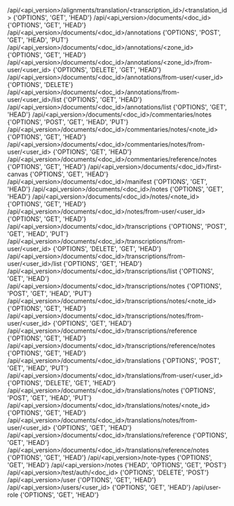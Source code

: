 /api/<api_version>/alignments/translation/<transcription_id>/<translation_id> {'OPTIONS', 'GET', 'HEAD'}
/api/<api_version>/documents/<doc_id> {'OPTIONS', 'GET', 'HEAD'}
/api/<api_version>/documents/<doc_id>/annotations {'OPTIONS', 'POST', 'GET', 'HEAD', 'PUT'}
/api/<api_version>/documents/<doc_id>/annotations/<zone_id> {'OPTIONS', 'GET', 'HEAD'}
/api/<api_version>/documents/<doc_id>/annotations/<zone_id>/from-user/<user_id> {'OPTIONS', 'DELETE', 'GET', 'HEAD'}
/api/<api_version>/documents/<doc_id>/annotations/from-user/<user_id> {'OPTIONS', 'DELETE'}
/api/<api_version>/documents/<doc_id>/annotations/from-user/<user_id>/list {'OPTIONS', 'GET', 'HEAD'}
/api/<api_version>/documents/<doc_id>/annotations/list {'OPTIONS', 'GET', 'HEAD'}
/api/<api_version>/documents/<doc_id>/commentaries/notes {'OPTIONS', 'POST', 'GET', 'HEAD', 'PUT'}
/api/<api_version>/documents/<doc_id>/commentaries/notes/<note_id> {'OPTIONS', 'GET', 'HEAD'}
/api/<api_version>/documents/<doc_id>/commentaries/notes/from-user/<user_id> {'OPTIONS', 'GET', 'HEAD'}
/api/<api_version>/documents/<doc_id>/commentaries/reference/notes {'OPTIONS', 'GET', 'HEAD'}
/api/<api_version>/documents/<doc_id>/first-canvas {'OPTIONS', 'GET', 'HEAD'}
/api/<api_version>/documents/<doc_id>/manifest {'OPTIONS', 'GET', 'HEAD'}
/api/<api_version>/documents/<doc_id>/notes {'OPTIONS', 'GET', 'HEAD'}
/api/<api_version>/documents/<doc_id>/notes/<note_id> {'OPTIONS', 'GET', 'HEAD'}
/api/<api_version>/documents/<doc_id>/notes/from-user/<user_id> {'OPTIONS', 'GET', 'HEAD'}
/api/<api_version>/documents/<doc_id>/transcriptions {'OPTIONS', 'POST', 'GET', 'HEAD', 'PUT'}
/api/<api_version>/documents/<doc_id>/transcriptions/from-user/<user_id> {'OPTIONS', 'DELETE', 'GET', 'HEAD'}
/api/<api_version>/documents/<doc_id>/transcriptions/from-user/<user_id>/list {'OPTIONS', 'GET', 'HEAD'}
/api/<api_version>/documents/<doc_id>/transcriptions/list {'OPTIONS', 'GET', 'HEAD'}
/api/<api_version>/documents/<doc_id>/transcriptions/notes {'OPTIONS', 'POST', 'GET', 'HEAD', 'PUT'}
/api/<api_version>/documents/<doc_id>/transcriptions/notes/<note_id> {'OPTIONS', 'GET', 'HEAD'}
/api/<api_version>/documents/<doc_id>/transcriptions/notes/from-user/<user_id> {'OPTIONS', 'GET', 'HEAD'}
/api/<api_version>/documents/<doc_id>/transcriptions/reference {'OPTIONS', 'GET', 'HEAD'}
/api/<api_version>/documents/<doc_id>/transcriptions/reference/notes {'OPTIONS', 'GET', 'HEAD'}
/api/<api_version>/documents/<doc_id>/translations {'OPTIONS', 'POST', 'GET', 'HEAD', 'PUT'}
/api/<api_version>/documents/<doc_id>/translations/from-user/<user_id> {'OPTIONS', 'DELETE', 'GET', 'HEAD'}
/api/<api_version>/documents/<doc_id>/translations/notes {'OPTIONS', 'POST', 'GET', 'HEAD', 'PUT'}
/api/<api_version>/documents/<doc_id>/translations/notes/<note_id> {'OPTIONS', 'GET', 'HEAD'}
/api/<api_version>/documents/<doc_id>/translations/notes/from-user/<user_id> {'OPTIONS', 'GET', 'HEAD'}
/api/<api_version>/documents/<doc_id>/translations/reference {'OPTIONS', 'GET', 'HEAD'}
/api/<api_version>/documents/<doc_id>/translations/reference/notes {'OPTIONS', 'GET', 'HEAD'}
/api/<api_version>/note-types {'OPTIONS', 'GET', 'HEAD'}
/api/<api_version>/notes {'HEAD', 'OPTIONS', 'GET', 'POST'}
/api/<api_version>/test/auth/<doc_id> {'OPTIONS', 'DELETE', 'POST'}
/api/<api_version>/user {'OPTIONS', 'GET', 'HEAD'}
/api/<api_version>/users/<user_id> {'OPTIONS', 'GET', 'HEAD'}
/api/user-role {'OPTIONS', 'GET', 'HEAD'}
